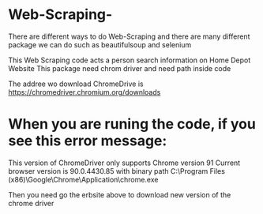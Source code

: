 # Web-Scraping-

There are different ways to do Web-Scraping and there are many different package we can do such as beautifulsoup and selenium






This Web Scraping code acts a person search information on Home Depot Website
This package need chrom driver and need path inside code






The addree wo download ChromeDrive is https://chromedriver.chromium.org/downloads

# When you are runing the code, if you see this error message:
This version of ChromeDriver only supports Chrome version 91
Current browser version is 90.0.4430.85 with binary path C:\Program Files (x86)\Google\Chrome\Application\chrome.exe

Then you need go the erbsite above to download new version of the chrome driver
